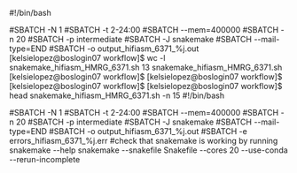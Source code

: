 #!/bin/bash

#SBATCH -N 1
#SBATCH -t 2-24:00
#SBATCH --mem=400000
#SBATCH -n 20
#SBATCH -p intermediate
#SBATCH -J snakemake
#SBATCH --mail-type=END
#SBATCH -o output_hifiasm_6371_%j.out
[kelsielopez@boslogin07 workflow]$ wc -l snakemake_hifiasm_HMRG_6371.sh
13 snakemake_hifiasm_HMRG_6371.sh
[kelsielopez@boslogin07 workflow]$ 
[kelsielopez@boslogin07 workflow]$ 
[kelsielopez@boslogin07 workflow]$ 
[kelsielopez@boslogin07 workflow]$ head snakemake_hifiasm_HMRG_6371.sh -n 15
#!/bin/bash

#SBATCH -N 1
#SBATCH -t 2-24:00
#SBATCH --mem=400000
#SBATCH -n 20
#SBATCH -p intermediate
#SBATCH -J snakemake
#SBATCH --mail-type=END
#SBATCH -o output_hifiasm_6371_%j.out
#SBATCH -e errors_hifiasm_6371_%j.err
#check that snakemake is working by running snakemake --help
snakemake --snakefile Snakefile --cores 20 --use-conda --rerun-incomplete
